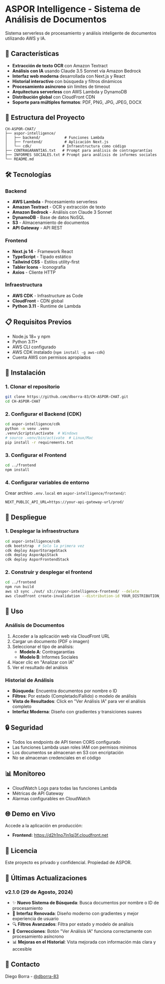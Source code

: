 # ASPOR Intelligence - Sistema de Análisis de Documentos

Sistema serverless de procesamiento y análisis inteligente de documentos utilizando AWS y IA.

## 🚀 Características

- **Extracción de texto OCR** con Amazon Textract
- **Análisis con IA** usando Claude 3.5 Sonnet vía Amazon Bedrock
- **Interfaz web moderna** desarrollada con Next.js y React
- **Historial interactivo** con búsqueda y filtros dinámicos
- **Procesamiento asíncrono** sin límites de timeout
- **Arquitectura serverless** con AWS Lambda y DynamoDB
- **Distribución global** con CloudFront CDN
- **Soporte para múltiples formatos**: PDF, PNG, JPG, JPEG, DOCX

## 📁 Estructura del Proyecto

```
CH-ASPOR-CHAT/
├── aspor-intelligence/
│   ├── backend/           # Funciones Lambda
│   ├── frontend/          # Aplicación Next.js
│   └── cdk/              # Infraestructura como código
├── CONTRAGARANTIAS.txt   # Prompt para análisis de contragarantías
├── INFORMES SOCIALES.txt # Prompt para análisis de informes sociales
└── README.md
```

## 🛠️ Tecnologías

### Backend
- **AWS Lambda** - Procesamiento serverless
- **Amazon Textract** - OCR y extracción de texto
- **Amazon Bedrock** - Análisis con Claude 3 Sonnet
- **DynamoDB** - Base de datos NoSQL
- **S3** - Almacenamiento de documentos
- **API Gateway** - API REST

### Frontend
- **Next.js 14** - Framework React
- **TypeScript** - Tipado estático
- **Tailwind CSS** - Estilos utility-first
- **Tabler Icons** - Iconografía
- **Axios** - Cliente HTTP

### Infraestructura
- **AWS CDK** - Infrastructure as Code
- **CloudFront** - CDN global
- **Python 3.11** - Runtime de Lambda

## 📋 Requisitos Previos

- Node.js 18+ y npm
- Python 3.11+
- AWS CLI configurado
- AWS CDK instalado (`npm install -g aws-cdk`)
- Cuenta AWS con permisos apropiados

## 🔧 Instalación

### 1. Clonar el repositorio

```bash
git clone https://github.com/dborra-83/CH-ASPOR-CHAT.git
cd CH-ASPOR-CHAT
```

### 2. Configurar el Backend (CDK)

```bash
cd aspor-intelligence/cdk
python -m venv .venv
.venv\Scripts\activate  # Windows
# source .venv/bin/activate  # Linux/Mac
pip install -r requirements.txt
```

### 3. Configurar el Frontend

```bash
cd ../frontend
npm install
```

### 4. Configurar variables de entorno

Crear archivo `.env.local` en `aspor-intelligence/frontend/`:

```env
NEXT_PUBLIC_API_URL=https://your-api-gateway-url/prod/
```

## 🚀 Despliegue

### 1. Desplegar la infraestructura

```bash
cd aspor-intelligence/cdk
cdk bootstrap  # Solo la primera vez
cdk deploy AsporStorageStack
cdk deploy AsporApiStack
cdk deploy AsporFrontendStack
```

### 2. Construir y desplegar el frontend

```bash
cd ../frontend
npm run build
aws s3 sync ./out/ s3://aspor-intelligence-frontend/ --delete
aws cloudfront create-invalidation --distribution-id YOUR_DISTRIBUTION_ID --paths "/*"
```

## 📖 Uso

### Análisis de Documentos
1. Acceder a la aplicación web via CloudFront URL
2. Cargar un documento (PDF o imagen)
3. Seleccionar el tipo de análisis:
   - **Modelo A**: Contragarantías
   - **Modelo B**: Informes Sociales
4. Hacer clic en "Analizar con IA"
5. Ver el resultado del análisis

### Historial de Análisis
- **Búsqueda**: Encuentra documentos por nombre o ID
- **Filtros**: Por estado (Completado/Fallido) o modelo de análisis
- **Vista de Resultados**: Click en "Ver Análisis IA" para ver el análisis completo
- **Interfaz Moderna**: Diseño con gradientes y transiciones suaves

## 🔒 Seguridad

- Todos los endpoints de API tienen CORS configurado
- Las funciones Lambda usan roles IAM con permisos mínimos
- Los documentos se almacenan en S3 con encriptación
- No se almacenan credenciales en el código

## 📊 Monitoreo

- CloudWatch Logs para todas las funciones Lambda
- Métricas de API Gateway
- Alarmas configurables en CloudWatch

## 🌐 Demo en Vivo

Accede a la aplicación en producción:
- **Frontend:** https://d2h1no7ln1qj3f.cloudfront.net

## 📝 Licencia

Este proyecto es privado y confidencial. Propiedad de ASPOR.

## 🔄 Últimas Actualizaciones

### v2.1.0 (29 de Agosto, 2024)
- ✨ **Nuevo Sistema de Búsqueda**: Busca documentos por nombre o ID de procesamiento
- 🎨 **Interfaz Renovada**: Diseño moderno con gradientes y mejor experiencia de usuario
- 🔍 **Filtros Avanzados**: Filtra por estado y modelo de análisis
- 🐛 **Correcciones**: Botón "Ver Análisis IA" funciona correctamente con procesamiento asíncrono
- 📊 **Mejoras en el Historial**: Vista mejorada con información más clara y accesible

## 👥 Contacto

Diego Borra - [@dborra-83](https://github.com/dborra-83)